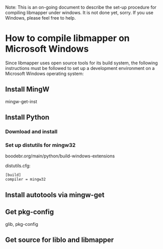 Note: This is an on-going document to describe the set-up procedure
for compiling libmapper under windows. It is not done yet, sorry.  If
you use Windows, please feel free to help.

How to compile libmapper on Microsoft Windows
=============================================

Since libmapper uses open source tools for its build system, the
following instructions must be followed to set up a development
environment on a Microsoft Windows operating system:

Install MingW
-------------

mingw-get-inst

Install Python
--------------

### Download and install

### Set up distutils for mingw32

boodebr.org/main/python/build-windows-extensions

distutils.cfg:

    [build]
    compiler = mingw32

Install autotools via mingw-get
-------------------------------

Get pkg-config
--------------

glib, pkg-config

Get source for liblo and libmapper
----------------------------------
